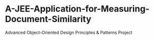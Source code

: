 # A-JEE-Application-for-Measuring-Document-Similarity
Advanced Object-Oriented Design Principles &amp; Patterns Project
